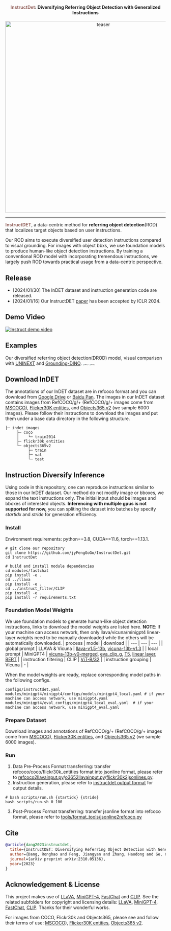 <p align="center">
  <h4 align="center"><font color="#966661">InstructDet</font>: Diversifying Referring Object Detection with Generalized Instructions</h4>
  <p align="center"><img src="./assets/teaser.png" alt="teaser" width="600px" /></p>
</p>

***
<font color="#966661">**InstructDET**</font>, a data-centric method for **referring object detection**(ROD) that localizes target objects based on user instructions.

Our ROD aims to execute diversified user detection instructions compared to visual grounding. For images with object bbxs, we use foundation models to produce human-like object detection instructions. By training a conventional ROD model with incorporating tremendous instructions, we largely push ROD towards practical usage from a data-centric perspective.

## Release
- [2024/01/30] The InDET dataset and instruction generation code are released.
- [2024/01/16] Our InstructDET [paper](https://arxiv.org/pdf/2310.05136.pdf) has been accepted by ICLR 2024.

## Demo Video
[![Instruct demo video](./assets/cover.png)](https://www.youtube.com/watch?v=huRehKBSCDQ "Demo of InstructDet")

## Examples
Our diversified referring object detection(DROD) model, visual comparison with [UNINEXT](https://github.com/MasterBin-IIAU/UNINEXT) and [Grounding-DINO](https://github.com/IDEA-Research/GroundingDINO).
<img src="./assets/DROD_comparison_1.png" alt="DROD_1" style="zoom: 25%;" />
<img src="./assets/DROD_comparison_2.png" alt="DROD_2" style="zoom: 25%;" />

## Download InDET
The annotations of our InDET dataset are in refcoco format and you can download from [Google Drive](https://drive.google.com/drive/folders/1owjyEd1H3pu1_-gZrSiwzyQY1FIlKQey?usp=drive_link) or [Baidu Pan](https://pan.baidu.com/s/1oYBVt79E7V3cIl7abfVWvA?pwd=tzkm).
The images in our InDET dataset contains images from RefCOCO/g/+ (RefCOCO/g/+ images come from [MSCOCO](https://cocodataset.org/#download)), [Flicker30K entities](https://github.com/BryanPlummer/flickr30k_entities), and [Objects365 v2](https://www.objects365.org/overview.html) (we sample 6000 images). Please follow their instructions to download the images and put them under a base data directory in the following structure.
```
├─ indet_images
     ├─ coco
     │    └─ train2014
     ├─ flickr30k_entities
     └─ objects365v2
          ├─ train
          ├─ val
          └─ test
```

## Instruction Diversify Inference

Using code in this repository, one can reproduce instructions similar to those in our InDET dataset. Our method do not modify image or bboxes, we expand the text instructions only. The initial input should be images and bboxes of interested objects. **Inferencing with multiple gpus is not supported for now,** you can spliting the dataset into batches by specify *startidx* and *stride* for generation efficiency.

### Install
Environment requirements: python==3.8, CUDA==11.6, torch==1.13.1.
```Shell
# git clone our repository
git clone https://github.com/jyFengGoGo/InstructDet.git
cd InstructDet

# build and install module dependencies
cd modules/fastchat
pip install -e .
cd ../llava
pip install -e .
cd ../instruct_filter/CLIP
pip install -e .
pip install -r requirements.txt
```

### Foundation Model Weights

We use foundation models to generate human-like object detection instructions, links to download the model weights are listed here. 
**NOTE**: If your machine can access network, then only llava/vicuna/minigpt4 linear-layer weights need to be manually downloaded while the others will be automatically downloaded.
| process | model | download |
| ---  | --- | --- |
| global prompt | LLAVA & Vicuna | [llava-v1.5-13b](https://huggingface.co/liuhaotian/llava-v1.5-13b), [vicuna-13b-v1.3](https://huggingface.co/lmsys/vicuna-13b-v1.3) |
| local prompt | MiniGPT4 | [vicuna-13b-v0-merged](https://huggingface.co/j-min/vicuna-13b-v0-merged), [eva_clip_g](https://storage.googleapis.com/sfr-vision-language-research/LAVIS/models/BLIP2/eva_vit_g.pth), [T5](https://storage.googleapis.com/sfr-vision-language-research/LAVIS/models/BLIP2/blip2_pretrained_flant5xxl.pth), [linear layer](https://drive.google.com/drive/folders/1Rg7rut_QxnH05n2-4kGjWiDjHlkWDKV7?usp=drive_link), [BERT](https://huggingface.co/bert-base-uncased) |
| instruction filtering | CLIP | [ViT-B/32](https://openaipublic.azureedge.net/clip/models/40d365715913c9da98579312b702a82c18be219cc2a73407c4526f58eba950af/ViT-B-32.pt) |
| instruction grouping | Vicuna | - |

When the model weights are ready, replace corresponding model paths in the following configs.
```Shell
configs/instructdet.yaml
modules/minigpt4/minigpt4/configs/models/minigpt4_local.yaml # if your machine can access network, use minigpt4.yaml
modules/minigpt4/eval_configs/minigpt4_local_eval.yaml  # if your machine can access network, use minigpt4_eval.yaml
```

### Prepare Dataset
Download images and annotations of RefCOCO/g/+ (RefCOCO/g/+ images come from [MSCOCO](https://cocodataset.org/#download)), [Flicker30K entities](https://github.com/BryanPlummer/flickr30k_entities), and [Objects365 v2](https://www.objects365.org/overview.html) (we sample 6000 images).

### Run

1. Data Pre-Process
Format transferring: transfer refcoco/coco/flickr30k_entities format into jsonline format, please refer to [refcoco2llavainput.py](./tools/format_tools/refcoco2llavainput.py)/[o3652llavainput.py](./tools/format_tools/o3652llavainput.py)/[flickr30k2jsonlines.py](./tools/format_tools/flickr30k2jsonlines.py).
2. Instruction generation, please refer to [instructdet output format](https://ones.ainewera.com/wiki/#/team/JNwe8qUX/space/9y6Fb55f/page/AiSDgNAP) for output details.
```Shell
# bash scripts/run.sh {startidx} {stride}
bash scripts/run.sh 0 100
```
3. Post-Process
Format transferring: transfer jsonline format into refcoco format, please refer to [tools/format_tools/jsonline2refcoco.py](./tools/format_tools/jsonline2refcoco.py)

## Cite

```bibtex
@article{dang2023instructdet,
  title={InstructDET: Diversifying Referring Object Detection with Generalized Instructions.},
  author={Dang, Ronghao and Feng, Jiangyan and Zhang, Haodong and Ge, Chongjian and Song, Lin and Gong, Lijun and Liu, Chengju and Chen, Qijun and Zhu, Feng and Zhao, Rui and Song, Yibin},
  journal={arXiv preprint arXiv:2310.05136},
  year={2023}
}
```

## Acknowledgement & License
This project makes use of [LLaVA](https://github.com/haotian-liu/LLaVA), [MiniGPT-4](https://github.com/Vision-CAIR/MiniGPT-4), [FastChat](https://github.com/lm-sys/FastChat) and [CLIP](https://github.com/openai/CLIP). See the related subfolders for copyright and licensing details: [LLaVA](./modules/llava/LICENSE), [MiniGPT-4](./modules/minigpt4/LICENSE.md), [FastChat](./modules/fastchat/LICENSE), [CLIP](./modules/instruct_filter/CLIP/LICENSE). Thanks for their wonderful works.

For images from COCO, Flickr30k and Objects365, please see and follow their terms of use: [MSCOCO](https://cocodataset.org/#download)), [Flicker30K entities](https://github.com/BryanPlummer/flickr30k_entities), [Objects365 v2](https://www.objects365.org/overview.html).
